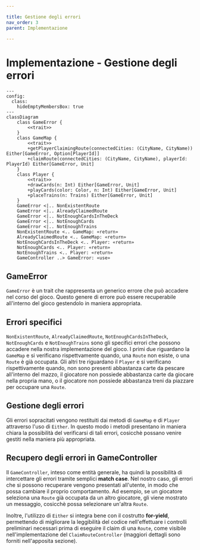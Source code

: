 ```yaml
---

title: Gestione degli errori
nav_order: 3
parent: Implementazione

---
```


# Implementazione - Gestione degli errori

```mermaid
---
config:
  class:
    hideEmptyMembersBox: true
---
classDiagram
    class GameError {
        <<trait>>
    }
    class GameMap {
        <<trait>>
        +getPlayerClaimingRoute(connectedCities: (CityName, CityName)) Either[GameError, Option[PlayerId]]
        +claimRoute(connectedCities: (CityName, CityName), playerId: PlayerId) Either[GameError, Unit]
    }
    class Player {
        <<trait>>
        +drawCards(n: Int) Either[GameError, Unit]
        +playCards(color: Color, n: Int) Either[GameError, Unit]
        +placeTrains(n: Trains) Either[GameError, Unit]
    }
    GameError <|.. NonExistentRoute
    GameError <|.. AlreadyClaimedRoute
    GameError <|.. NotEnoughCardsInTheDeck
    GameError <|.. NotEnoughCards
    GameError <|.. NotEnoughTrains
    NonExistentRoute <.. GameMap: «return»
    AlreadyClaimedRoute <.. GameMap: «return»
    NotEnoughCardsInTheDeck <.. Player: «return»
    NotEnoughCards <.. Player: «return»
    NotEnoughTrains <.. Player: «return»
    GameController ..> GameError: «use»
```

## GameError

`GameError` è un trait che rappresenta un generico errore che può accadere nel corso del gioco. Questo genere di errore
può essere recuperabile all'interno del gioco gestendolo in maniera appropriata.

## Errori specifici

`NonExistentRoute`, `AlreadyClaimedRoute`, `NotEnoughCardsInTheDeck`, `NotEnoughCards` e `NotEnoughTrains` sono gli
specifici errori che possono accadere nella nostra implementazione del gioco. I primi due riguardano la `GameMap` e si
verificano rispettvamente quando, una `Route` non esiste, o una `Route` è già occupata. Gli altri tre riguardano il
`Player` e si verificano rispettivamente quando, non sono presenti abbastanza carte da pescare all'interno del mazzo, il
giocatore non possiede abbastanza carte da giocare nella propria mano, o il giocatore non possiede abbastanza treni
da piazzare per occupare una `Route`.

## Gestione degli errori

Gli errori sopracitati vengono restituiti dai metodi di `GameMap` e di `Player` attraverso l'uso di `Either`. In questo
modo i metodi presentano in maniera chiara la possibilità del verificarsi di tali errori, cosicchè possano venire
gestiti nella maniera più appropriata.

## Recupero degli errori in GameController

Il `GameController`, inteso come entità generale, ha quindi la possibilità di intercettare gli errori tramite semplici
**match case**. Nel nostro caso, gli errori che si possono recuperare vengono presentati all'utente, in modo che possa
cambiare il proprio comportamento. Ad esempio, se un giocatore seleziona una `Route` già occupata da un altro giocatore,
gli viene mostrato un messaggio, cosicchè possa selezionare un'altra `Route`.

Inoltre, l'utilizzo di `Either` si integra bene con il costrutto **for-yield**, permettendo di migliorare la leggibilità
del codice nell'effettuare i controlli preliminari necessari prima di eseguire il claim di una `Route`, come visibile
nell'implementazione del `ClaimRouteController` (maggiori dettagli sono forniti nell'apposita sezione).